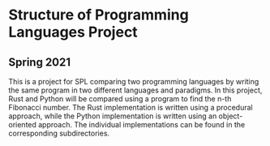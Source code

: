 # Structure of Programming Languages Project
## Spring 2021

This is a project for SPL comparing two programming languages by writing the same program in two different languages and paradigms. In this project, Rust and Python will be compared using a program to find the n-th Fibonacci number. The Rust implementation is written using a procedural approach, while the Python implementation is written using an object-oriented approach. The individual implementations can be found in the corresponding subdirectories. 